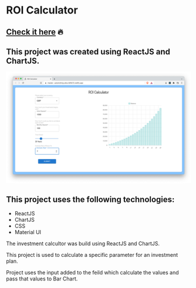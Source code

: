 # ROI Calculator

## [Check it here]( master--astonishing-pika-b91b72.netlify.app/) :fire:

## This project was created using ReactJS and ChartJS.

![](https://github.com/mayurchauhan91/Portfolio/blob/master/Image/Project%203.png)

## This project uses the following technologies:

* ReactJS
* ChartJS
* CSS
* Material UI

The investment calcultor was build using ReactJS and ChartJS. 

This project is used to calculate a specific parameter for an investment plan.

Project uses the input added to the feild which calculate the values and pass that values to Bar Chart.



